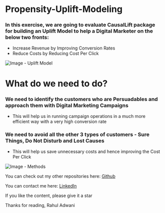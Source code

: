 # Propensity-Uplift-Modeling

### In this exercise, we are going to evaluate CausalLift package for building an Uplift Model to help a Digital Marketer on the below two fronts:
- Increase Revenue by Improving Conversion Rates
- Reduce Costs by Reducing Cost Per Click

![Image - Uplift Model](https://raw.github.com/rahul-adwani/Propensity-Uplift-Modeling/main/images/uplift.jpg)

# What do we need to do?

### We need to identify the customers who are Persuadables and approach them with Digital Marketing Campaigns
- This will help us in running campaign operations in a much more efficient way with a very high conversion rate
### We need to avoid all the other 3 types of customers - Sure Things, Do Not Disturb and Lost Causes
- This will help us save unnecessary costs and hence improving the Cost Per Click

![Image - Methods](https://raw.github.com/rahul-adwani/Propensity-Uplift-Modeling/main/images/methods.JPG)

You can check out my other repositories here: [Github](https://github.com/rahul-adwani?tab=repositories)

You can contact me here: [LinkedIn](https://www.linkedin.com/in/rahuladwani/)

If you like the content, please give it a star


Thanks for reading,
Rahul Adwani
